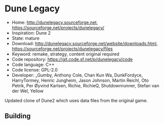 # Dune Legacy

- Home: http://dunelegacy.sourceforge.net, https://sourceforge.net/projects/dunelegacy/
- Inspiration: Dune 2
- State: mature
- Download: http://dunelegacy.sourceforge.net/website/downloads.html, https://sourceforge.net/projects/dunelegacy/files
- Keyword: remake, strategy, content original required
- Code repository: https://git.code.sf.net/p/dunelegacy/code
- Code language: C++
- Code license: GPL-2.0
- Developer: _Gumby, Anthony Cole, Chan Kun Wa, DunkFordyce, HarryTormey, Henric Jungheim, Jason Johnson, Martin Reichl, Oto Petrik, Per Øyvind Karlsen, Richie, RichieQ, Shutdownrunner, Stefan van der Wel, Yellow

Updated clone of Dune2 which uses data files from the original game.

## Building
